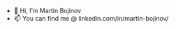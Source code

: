 - 👋 Hi, I’m Martin Bojinov
- 📫 You can find me @ linkedin.com/in/martin-bojinov/

<!---
martbojinov/martbojinov is a ✨ special ✨ repository because its `README.md` (this file) appears on your GitHub profile.
You can click the Preview link to take a look at your changes.
--->
